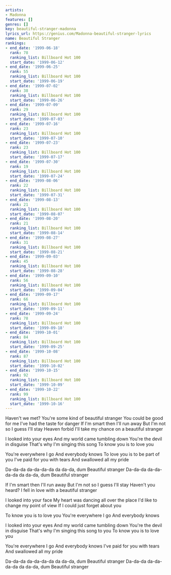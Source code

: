 ```yaml
---
artists:
- Madonna
features: []
genres: []
key: beautiful-stranger-madonna
lyrics_url: https://genius.com/Madonna-beautiful-stranger-lyrics
name: Beautiful Stranger
rankings:
- end_date: '1999-06-18'
  rank: 78
  ranking_list: Billboard Hot 100
  start_date: '1999-06-12'
- end_date: '1999-06-25'
  rank: 55
  ranking_list: Billboard Hot 100
  start_date: '1999-06-19'
- end_date: '1999-07-02'
  rank: 38
  ranking_list: Billboard Hot 100
  start_date: '1999-06-26'
- end_date: '1999-07-09'
  rank: 29
  ranking_list: Billboard Hot 100
  start_date: '1999-07-03'
- end_date: '1999-07-16'
  rank: 23
  ranking_list: Billboard Hot 100
  start_date: '1999-07-10'
- end_date: '1999-07-23'
  rank: 23
  ranking_list: Billboard Hot 100
  start_date: '1999-07-17'
- end_date: '1999-07-30'
  rank: 19
  ranking_list: Billboard Hot 100
  start_date: '1999-07-24'
- end_date: '1999-08-06'
  rank: 22
  ranking_list: Billboard Hot 100
  start_date: '1999-07-31'
- end_date: '1999-08-13'
  rank: 21
  ranking_list: Billboard Hot 100
  start_date: '1999-08-07'
- end_date: '1999-08-20'
  rank: 21
  ranking_list: Billboard Hot 100
  start_date: '1999-08-14'
- end_date: '1999-08-27'
  rank: 31
  ranking_list: Billboard Hot 100
  start_date: '1999-08-21'
- end_date: '1999-09-03'
  rank: 45
  ranking_list: Billboard Hot 100
  start_date: '1999-08-28'
- end_date: '1999-09-10'
  rank: 56
  ranking_list: Billboard Hot 100
  start_date: '1999-09-04'
- end_date: '1999-09-17'
  rank: 66
  ranking_list: Billboard Hot 100
  start_date: '1999-09-11'
- end_date: '1999-09-24'
  rank: 78
  ranking_list: Billboard Hot 100
  start_date: '1999-09-18'
- end_date: '1999-10-01'
  rank: 84
  ranking_list: Billboard Hot 100
  start_date: '1999-09-25'
- end_date: '1999-10-08'
  rank: 87
  ranking_list: Billboard Hot 100
  start_date: '1999-10-02'
- end_date: '1999-10-15'
  rank: 92
  ranking_list: Billboard Hot 100
  start_date: '1999-10-09'
- end_date: '1999-10-22'
  rank: 99
  ranking_list: Billboard Hot 100
  start_date: '1999-10-16'
---
```

Haven't we met?
You're some kind of beautiful stranger
You could be good for me
I've had the taste for danger
If I'm smart then I'll run away
But I'm not so I guess I'll stay
Heaven forbid
I'll take my chance on a beautiful stranger


I looked into your eyes
And my world came tumbling down
You're the devil in disguise
That's why I'm singing this song
To know you is to love you


You're everywhere I go
And everybody knows
To love you is to be part of you
I've paid for you with tears
And swallowed all my pride


Da-da-da da-da-da-da da da-da, dum
Beautiful stranger
Da-da-da da-da-da-da da da-da, dum
Beautiful stranger


If I'm smart then I'll run away
But I'm not so I guess I'll stay
Haven't you heard?
I fell in love with a beautiful stranger


I looked into your face
My heart was dancing all over the place
I'd like to change my point of view
If I could just forget about you


To know you is to love you
You're everywhere I go
And everybody knows


I looked into your eyes
And my world came tumbling down
You're the devil in disguise
That's why I'm singing this song to you
To know you is to love you


You're everywhere I go
And everybody knows
I've paid for you with tears
And swallowed all my pride


Da-da-da da-da-da-da da da-da, dum
Beautiful stranger
Da-da-da da-da-da-da da da-da, dum
Beautiful stranger
